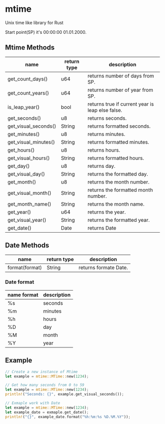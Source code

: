 # mtime

Unix time like library for Rust

Start point(SP) it's 00:00:00 01.01.2000.

## Mtime Methods

| name                 | return type | description                                      |
|----------------------|-------------|--------------------------------------------------|
| get_count_days()     | u64         | returns number of days from SP.                  |
| get_count_years()    | u64         | returns number of year from SP.                  |
| is_leap_year()       | bool        | returns true if current year is leap else false. |
| get_seconds()        | u8          | returns seconds.                                 |
| get_visual_seconds() | String      | returns formatted seconds.                       |
| get_minutes()        | u8          | returns minutes.                                 |
| get_visual_minutes() | String      | returns formatted minutes.                       |
| get_hours()          | u8          | returns hours.                                   |
| get_visual_hours()   | String      | returns formatted hours.                         |
| get_day()            | u8          | returns day.                                     |
| get_visual_day()     | String      | returns the formatted day.                       |
| get_month()          | u8          | returns the month number.                        |
| get_visual_month()   | String      | returns the formatted month number.              |
| get_month_name()     | String      | returns the month name.                          |
| get_year()           | u64         | returns the year.                                |
| get_visual_year()    | String      | returns the formatted year.                      |
| get_date()           | Date        | returns Date                                     |

## Date Methods

| name                 | return type | description                                      |
|----------------------|-------------|--------------------------------------------------|
| format(format)       | String      | returns formate Date.                            |

### Date format

| name format          | description |
|----------------------|-------------|
| %s                   | seconds     |
| %m                   | minutes     |
| %h                   | hours       |
| %D                   | day         |
| %M                   | month       |
| %Y                   | year        |

## Example

```rust
// Create a new instance of Mtime
let example = mtime::MTime::new(1234);
```

```rust
// Get how many seconds from 0 to 59
let example = mtime::MTime::new(1234);
println!("Seconds: {}", example.get_visual_seconds());
```

```rust
// Exmaple work with Date
let example = mtime::MTime::new(1234); 
let example_date = exmaple.get_date(); 
println!("{}", example_date.format("%h:%m:%s %D.%M.%Y")); 
```
